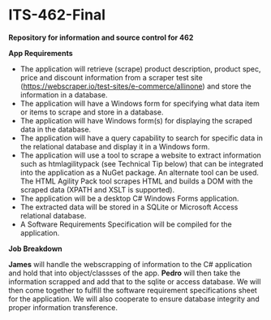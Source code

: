 # ITS-462-Final
**Repository for information and source control for 462**

**App Requirements**

* The application will retrieve (scrape) product description, product spec, price and discount information
from a scraper test site (https://webscraper.io/test-sites/e-commerce/allinone) and store the information in a database.
* The application will have a Windows form for specifying what data item or items to scrape and store in
a database.
* The application will have Windows form(s) for displaying the scraped data in the database.
* The application will have a query capability to search for specific data in the relational database and
display it in a Windows form.
* The application will use a tool to scrape a website to extract information such as htmlagilitypack (see
Technical Tip below) that can be integrated into the application as a NuGet package. An alternate tool
can be used. The HTML Agility Pack tool scrapes HTML and builds a DOM with the scraped data
(XPATH and XSLT is supported).
* The application will be a desktop C# Windows Forms application.
* The extracted data will be stored in a SQLite or Microsoft Access relational database.
* A Software Requirements Specification will be compiled for the application. 

**Job Breakdown**

**James** will handle the webscrapping of information to the C# application and hold that into object/classses of the app. **Pedro** will then take the information scrapped and add that to the sqlite or access database. We will then come together to fulfill the software requirement specifications sheet for the application. We will also cooperate to ensure database integrity and proper information transference.
